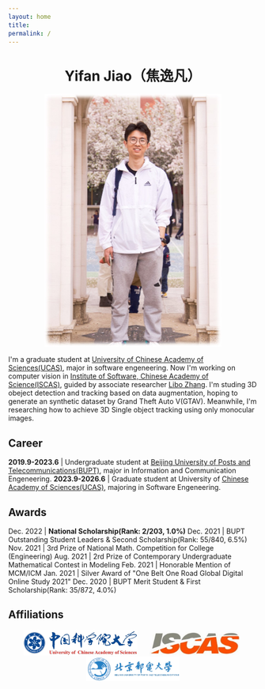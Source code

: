 ```yaml
---
layout: home
title: 
permalink: /
---
```

<h1 align="center">Yifan Jiao（焦逸凡）</h1>
<div align="center"><img src="/assets/gitbook/images/jyf.jpg" style="zoom:50%;" /></div>

I'm a graduate student at [University of Chinese Academy of Sciences(UCAS)](https://www.ucas.ac.cn/), major in software engeneering. Now I'm working on computer vision in [Institute of Software, Chinese Academy of Science(ISCAS)](http://www.iscas.ac.cn/), guided by associate researcher [Libo Zhang](https://ieeexplore.ieee.org/author/37085907433). I'm studing 3D obeject detection and tracking based on data augmentation, hoping to generate an synthetic dataset by Grand Theft Auto V(GTAV). Meanwhile, I'm researching how to achieve 3D Single object tracking using only monocular images.

## Career

**2019.9-2023.6** | Undergraduate student at [Beijing University of Posts and Telecommunications(BUPT)](https://www.bupt.edu.cn/), major in Information and Communication Engeneering.
**2023.9-2026.6** | Graduate student at University of [Chinese Academy of Sciences(UCAS)](https://www.ucas.ac.cn/), majoring in Software Engeneering.

## Awards

Dec. 2022 | **National Scholarship(Rank: 2/203, 1.0%)**
Dec. 2021 | BUPT Outstanding Student Leaders & Second Scholarship(Rank: 55/840, 6.5%)
Nov. 2021 | 3rd Prize of National Math. Competition for College (Engineering)
Aug. 2021 | 2rd Prize of Contemporary Undergraduate Mathematical Contest in Modeling
Feb. 2021 | Honorable Mention of MCM/ICM
Jan. 2021 | Silver Award of "One Belt One Road Global Digital Online Study 2021"
Dec. 2020 | BUPT Merit Student & First Scholarship(Rank: 35/872, 4.0%)

## Affiliations

<div align=center style="margin-bottom:100px">
    <img src="/assets/gitbook/images/ucas.png" style="zoom:50%;margin-right:20px;margin-left:20px"><img src="/assets/gitbook/images/iscas.jpg" style="zoom:75%;margin-right:20px;margin-left:20px"><img src="/assets/gitbook/images/bupt.png" style="zoom:25%;margin-right:20px;margin-left:20px">
</div>


<style>
    /* 删除表格的边框线和背景色 */
td, th, tr {
   border: none!important;
   background: none!important;
};

</style>